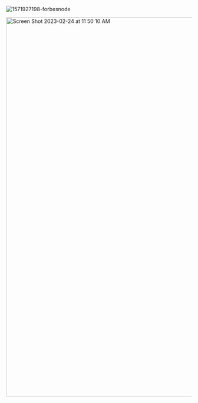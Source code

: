 ![1571927198-forbesnode](https://user-images.githubusercontent.com/19508013/221279659-86469bde-22db-41aa-bd9e-02608c11931b.jpg)

<img width="1032" alt="Screen Shot 2023-02-24 at 11 50 10 AM" src="https://user-images.githubusercontent.com/19508013/221279697-0104f7c7-9474-4abc-a4ca-73d57be546b8.png">
